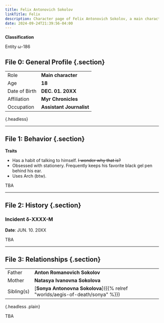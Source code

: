 ```yaml
---
title: Felix Antonovich Sokolov
linkTitle: Felix
description: Character page of Felix Antonovich Sokolov, a main character in Aegis of Death
date: 2024-09-24T21:39:56-04:00
---
```


**Classification**

Entity ω-186

## File 0: General Profile {.section}

|               |                          |
| ------------- | ------------------------ |
| Role          | **Main character**       |
| Age           | **18**                   |
| Date of Birth | **DEC. 01. 20XX**        |
| Affiliation   | **Myr Chronicles**       |
| Occupation    | **Assistant Journalist** |
{.headless}

***

## File 1: Behavior {.section}

**Traits**

- Has a habit of talking to himself. <s>I wonder why that is?</s>
- Obsessed with stationery. Frequently keeps his favorite black gel pen behind his ear.
- Uses Arch (btw).

TBA

***

## File 2: History {.section}

### Incident δ-XXXX-M

**Date**: JUN. 10. 20XX

TBA

***

## File 3: Relationships {.section}

|            |                               |
| ---------- | ----------------------------- |
| Father     | **Anton Romanovich Sokolov**  |
| Mother     | **Natasya Ivanovna Sokolova** |
| Sibling(s) | [**Sonya Antonovna Sokolova**]({{% relref "worlds/aegis-of-death/sonya" %}}) |
{.headless .plain}

TBA
